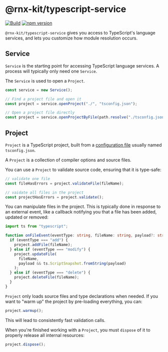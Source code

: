 # @rnx-kit/typescript-service

[![Build](https://github.com/microsoft/rnx-kit/actions/workflows/build.yml/badge.svg)](https://github.com/microsoft/rnx-kit/actions/workflows/build.yml)
[![npm version](https://img.shields.io/npm/v/@rnx-kit/typescript-service)](https://www.npmjs.com/package/@rnx-kit/typescript-service)

`@rnx-kit/typescript-service` gives you access to TypeScript's language
services, and lets you customize how module resolution occurs.

## Service

`Service` is the starting point for accessing TypeScript language services. A
process will typically only need one `Service`.

The `Service` is used to open a `Project`.

```typescript
const service = new Service();

// Find a project file and open it
const project = service.openProject("./", "tsconfig.json");

// Open a project file directly
const project = service.openProjectByFile(path.resolve("./tsconfig.json"));
```

## Project

`Project` is a TypeScript project, built from a
[configuration file](https://www.typescriptlang.org/docs/handbook/tsconfig-json.html)
usually named `tsconfig.json`.

A `Project` is a collection of compiler options and source files.

You can use a `Project` to validate source code, ensuring that it is type-safe:

```typescript
// validate one file
const fileHasErrors = project.validateFile(fileName);

// vaidate all files in the project
const projectHasErrors = project.validate();
```

You can manipulate files in the project. This is typically done in response to
an external event, like a callback notifying you that a file has been added,
updated or removed:

```typescript
import ts from "typescript";

function onFileEvent(eventType: string, fileName: string, payload?: string) {
  if (eventType === "add") {
    project.addFile(fileName);
  } else if (eventType === "modify") {
    project.updateFile(
      fileName,
      payload && ts.ScriptSnapshot.fromString(payload)
    );
  } else if (eventType === "delete") {
    project.deleteFile(fileName);
  }
}
```

`Project` only loads source files and type declarations when needed. If you want
to "warm up" the project by pre-loading everything, you can:

```typescript
project.warmup();
```

This will lead to consistently fast validation calls.

When you're finished working with a `Project`, you must `dispose` of it to
properly release all internal resources:

```typescript
project.dispose();
```
